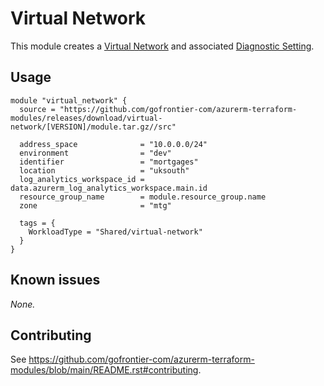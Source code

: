 # Virtual Network

This module creates a [Virtual Network](https://registry.terraform.io/providers/hashicorp/azurerm/latest/docs/resources/virtual_network) and associated [Diagnostic Setting](https://registry.terraform.io/providers/hashicorp/azurerm/latest/docs/resources/monitor_diagnostic_setting).

## Usage

```hcl
module "virtual_network" {
  source = "https://github.com/gofrontier-com/azurerm-terraform-modules/releases/download/virtual-network/[VERSION]/module.tar.gz//src"

  address_space              = "10.0.0.0/24"
  environment                = "dev"
  identifier                 = "mortgages"
  location                   = "uksouth"
  log_analytics_workspace_id = data.azurerm_log_analytics_workspace.main.id
  resource_group_name        = module.resource_group.name
  zone                       = "mtg"

  tags = {
    WorkloadType = "Shared/virtual-network"
  }
}
```

## Known issues

_None._

## Contributing

See <https://github.com/gofrontier-com/azurerm-terraform-modules/blob/main/README.rst#contributing>.
